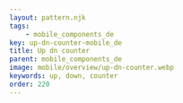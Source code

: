 ```yaml
---
layout: pattern.njk
tags: 
    - mobile_components_de
key: up-dn-counter-mobile_de
title: Up dn counter
parent: mobile_components_de
image: mobile/overview/up-dn-counter.webp
keywords: up, down, counter
order: 220
---
```


